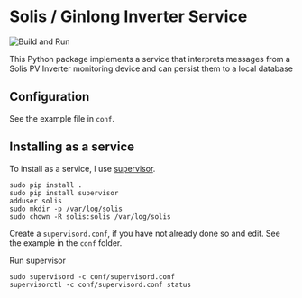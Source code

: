 # Solis / Ginlong Inverter Service

![Build and Run](https://github.com/planetmarshall/solis-service/actions/workflows/build.yml/badge.svg)

This Python package implements a service that interprets messages from a Solis PV Inverter
monitoring device and can persist them to a local database

## Configuration

See the example file in `conf`.

## Installing as a service

To install as a service, I use [supervisor](http://supervisord.org/).

    sudo pip install .
    sudo pip install supervisor
    adduser solis
    sudo mkdir -p /var/log/solis
    sudo chown -R solis:solis /var/log/solis

Create a `supervisord.conf`, if you have not already done so and edit. See the example in
the `conf` folder.

Run supervisor

    sudo supervisord -c conf/supervisord.conf
    supervisorctl -c conf/supervisord.conf status